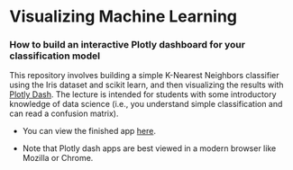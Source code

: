 # Visualizing Machine Learning
### How to build an interactive Plotly dashboard for your classification model

This repository involves building a simple K-Nearest Neighbors classifier using the Iris dataset and scikit learn, and then visualizing the results with [Plotly Dash](https://plot.ly/dash). The lecture is intended for students with some introductory knowledge of data science (i.e., you understand simple classification and can read a confusion matrix).

* You can view the finished app [here](https://knn-iris-classifier.herokuapp.com/).

* Note that Plotly dash apps are best viewed in a modern browser like Mozilla or Chrome.
